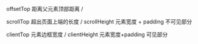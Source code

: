 offsetTop 距离父元素顶部距离 /

scrollTop 超出页面上端的长度 / scrollHeight 元素宽度 + padding 不可见部分

clientTop 元素边框宽度 / clientHeight 元素宽度+padding 可见部分
